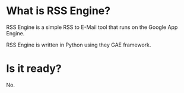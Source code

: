 # What is RSS Engine?

RSS Engine is a simple RSS to E-Mail tool that runs on the Google App Engine.

RSS Engine is written in Python using they GAE framework.

# Is it ready?

No.